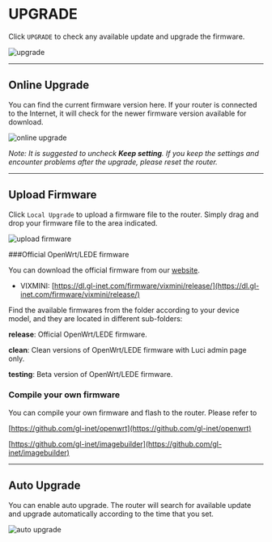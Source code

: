 # UPGRADE

Click `UPGRADE` to check any available update and upgrade the firmware.

![upgrade](https://static.gl-inet.com/docs/en/3/setup/vixmini/upgrade/firmware.jpg)



---

## Online Upgrade

You can find the current firmware version here. If your router is connected to the Internet, it will check for the newer firmware version available for download.

![online upgrade](https://static.gl-inet.com/docs/en/3/setup/vixmini/upgrade/firmware1.jpg)



*Note: It is suggested to uncheck **Keep setting**. If you keep the settings and encounter problems after the upgrade, please reset the router.*



---

## Upload Firmware

Click `Local Upgrade` to upload a firmware file to the router. Simply drag and drop your firmware file to the area indicated.

![upload firmware](https://static.gl-inet.com/docs/en/3/setup/vixmini/upgrade/firmware2.jpg)



###Official OpenWrt/LEDE firmware

You can download the official firmware from our [website](https://dl.gl-inet.com/firmware/). 

- VIXMINI: [https://dl.gl-inet.com/firmware/vixmini/release/](https://dl.gl-inet.com/firmware/vixmini/release/)

Find the available firmwares from the folder according to your device model, and they are located in different sub-folders:

**release**: Official OpenWrt/LEDE firmware.

**clean**: Clean versions of OpenWrt/LEDE firmware with Luci admin page only.

**testing**: Beta version of OpenWrt/LEDE firmware.



### Compile your own firmware

You can compile your own firmware and flash to the router. Please refer to 

[https://github.com/gl-inet/openwrt](https://github.com/gl-inet/openwrt)

[https://github.com/gl-inet/imagebuilder](https://github.com/gl-inet/imagebuilder)

---

## Auto Upgrade

You can enable auto upgrade. The router will search for available update and upgrade automatically according to the time that you set.

![auto upgrade](https://static.gl-inet.com/docs/en/3/setup/vixmini/upgrade/firmware3.jpg)
